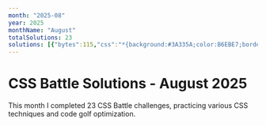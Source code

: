 ```yaml
---
month: "2025-08"
year: 2025
monthName: "August"
totalSolutions: 23
solutions: [{"bytes":115,"css":"*{background:#3A335A;color:B6EBE7;border:6vh solid;*{border-width:18 164;margin:60 0;box-shadow:25ch -5em,-25ch 5em","date":"2025-08-01","difficulty":"medium","has_image":true,"screenshot":"target-1-comparison.png","target":213},{"bytes":287,"css":"\u0026amp;{border-radius:5vw;outline:5em solid#31938C;margin:25 60;background:#fff;*{margin:60 30-30;background:repeating-linear-gradient(#31938C 0 5vw,#0000 0 50px)0-5px,repeating-linear-gradient(90deg,#31938C 0 5vw,#fff 0 50px)}p{background:#31938C;width:30;height:50;margin:20;+p{margin:60 170","date":"2025-08-02","difficulty":"easy","has_image":true,"screenshot":"target-1-comparison.png","target":214},{"bytes":114,"css":"*{background:#243D83;color:fff;margin:80 190 140 130;box-shadow:0 0 0 5vw,60px 60px 0 5vw;*{margin:20;color:243D83","date":"2025-08-03","difficulty":"medium","has_image":true,"screenshot":"target-1-comparison.png","target":215},{"bytes":235,"css":"\u0026amp;{background:linear-gradient(#EBE77E)50%50%/50%80px no-repeat#D94E4E}p{margin:10 282 0 2;border:5vw solid#EBE77E;border-radius:55px 45px 45px 55px;height:240;+p{margin:-280 2 0 282;+dl{background:#D94E4E;margin:-160;width:550;height:40","date":"2025-08-04","difficulty":"easy","has_image":true,"screenshot":"target-1-comparison.png","target":216},{"bytes":247,"css":"\u0026amp;{background:#FEFF58;border-block:25vw solid#423F36;*{width:240;height:60;background:var(--b,#D94E4E);margin:20-115;border-radius:var(--a,50%);position:fixed;\u0026gt;*{--b:#3E5AA9;margin:0 390;\u0026gt;*{--b:#423F36;height:100;--a:5vw;rotate:45deg;margin:100-145","date":"2025-08-05","difficulty":"easy","has_image":true,"screenshot":"target-1-comparison.png","target":217},{"bytes":230,"css":"*{background:#23384B;margin:0 20 0 0;width:420;+*{display:flex}p{width:190;height:300;background:radial-gradient(1q at 179px 230px,#88EBF8 16q,#23384B 0 37q,#0000 0),linear-gradient(#88EBF8 35vw,#0000 0 40vw,#88EBF8 0)}+p{scale:-1","date":"2025-08-06","difficulty":"easy","has_image":true,"screenshot":"target-1-comparison.png","target":218},{"bytes":282,"css":"*{--t:#0000 16q,#fff 0 37q,#0000 0;margin:0 20 0 0;width:420;+\u0026amp;{display:flex}p{background:radial-gradient(1q at 94.2%23.3%,var(--t)),radial-gradient(1q at 5.8%76.7%,var(--t)),radial-gradient(1q at 94.2%76.7%,var(--t)),linear-gradient(#F88889 35vw,#0000 0 40vw,#F88889 0)}+p{scale:-1","date":"2025-08-07","difficulty":"easy","has_image":true,"screenshot":"target-1-comparison.png","target":219},{"bytes":244,"css":"*{background:#3A335A;+*{background:linear-gradient(90deg,#FADE8B var(--t,148q),#0000 0)var(--b,90px);margin:180 120 232;p{--t:40%;--b:5em;margin:var(--r,-110-100);width:100;height:60;+p{--r:100-100;+p{--r:-161-140;+p{--r:102 200;+p{--r:-162 160","date":"2025-08-08","difficulty":"easy","has_image":true,"screenshot":"target-1-comparison.png","target":220},{"bytes":240,"css":"\u0026amp;{background:#FADE8B;margin:17 72 17 42;*{background:radial-gradient(1q at 50%100%,#FADE8B 30px,#31938C 0 70px,#FADE8B)50px -45vw/25vw repeat-x,conic-gradient(at 40px 55vw,#0000 50%,#135853 0 75%,#31938C 0)30px/25vw;border-radius:0 70px 0 0","date":"2025-08-09","difficulty":"easy","has_image":true,"screenshot":"target-1-comparison.png","target":221},{"bytes":135,"css":"\u0026amp;{background:linear-gradient(45deg,#EBE77E 67q,#243D83 0 99q,#328FC1 0);margin:10 60 70 120;box-shadow:-32q 32q#243D83,0 0 0 2in#328FC1","date":"2025-08-10","difficulty":"medium","has_image":true,"screenshot":"target-1-comparison.png","target":222},{"bytes":227,"css":"*{background:var(--t,#B673A6);border-radius:30px}[a]{border:30px solid#D9D9D9;padding:60}p{--t:#D9D9D9;width:40;height:40;margin:130 172;+p{--t:#619EBF;margin:-150 242;+p{margin:-220 242 0-78;+p{margin:-210 92;+p{margin:170 252","date":"2025-08-11","difficulty":"easy","has_image":true,"screenshot":"target-1-comparison.png","target":223},{"bytes":181,"css":"\u0026amp;{background:linear-gradient(105deg,#0000 44.9%,#fff 0 171q,#0000 0)space#7E6293;margin:50 75}p{border:32q solid#fff;border-radius:1in;width:30;height:60;margin:-8;+p{margin:-40 152","date":"2025-08-12","difficulty":"medium","has_image":true,"screenshot":"target-1-comparison.png","target":224},{"bytes":193,"css":"*{border-radius:var(--t,30px);background:#5A9F48;border:5vw solid#23384B;margin:110 90;height:120;*{--t:0;height:80;margin:40 50;border-width:20 20 0;p{--t:1in 1in 0 0 ;margin:-160-60;height:60","date":"2025-08-13","difficulty":"medium","has_image":true,"screenshot":"target-1-comparison.png","target":225},{"bytes":188,"css":"\u0026amp;{background:#F3AC3C;margin:92 112 32;*{--t:radial-gradient(1q,#000 5vw,#0000)50%;background:var(--t)/99%15vw,var(--t)-15vw/15vw,radial-gradient(1q at 50%0,#0000 5ch,#000 0 5pc,#0000)0 5vw","date":"2025-08-14","difficulty":"medium","has_image":true,"screenshot":"target-1-comparison.png","target":226},{"bytes":163,"css":"*{background:#FFEFF2;*{margin:70 20;border:solid#4F77FF;border-width:30 100;border-radius:var(--a,25vw 25vw)0-0;p{margin:10;height:80;border-width:0 50;--a:52q 52q","date":"2025-08-15","difficulty":"medium","has_image":true,"screenshot":"target-1-comparison.png","target":227},{"bytes":165,"css":"*{background:radial-gradient(1q at 50% 135px,#F3EAD2 70px,#D96C7B 0 25vw,#4C455B);*{background:#D96C7B;margin:135 100 35;border:solid#F3EAD2;border-width:0 30px 30px","date":"2025-08-16","difficulty":"medium","has_image":true,"screenshot":"target-1-comparison.png","target":228},{"bytes":272,"css":"*{background:#41434B;margin:23.3-20 0 20;+*{display:flex}p{border-radius:6em 6em var(--h,0 6em);width:100;height:100;background:radial-gradient(#0000 5vh,#fff 0)-5vw;+p{--h:6em 0}+[a]{translate:0 153q;scale:1 1.5;width:0;border:40px solid;border-color:#D95F5B#0000;font:0\u0026#39;","date":"2025-08-17","difficulty":"easy","has_image":true,"screenshot":"target-1-comparison.png","target":229},{"bytes":243,"css":"*{background:#E8AD6D;color:3B240C;margin:45 30;+*{display:flex;border:solid;border-width:3.13em 0 0;p{margin:20 3.75em 0 0;width:110;background:radial-gradient(1q at 53q 53q,#0000 21q,#3B240C 0 53q,#0000);box-shadow:32q 0;+p{scale:-1 1;font:0\u0026#39;","date":"2025-08-18","difficulty":"easy","has_image":true,"screenshot":"target-1-comparison.png","target":230},{"bytes":152,"css":"\u0026amp;{background:#FCEBEB;margin:140 170;color:DE6B67;box-shadow:0-5ch,0-5em,0-30vw,0 5ch,0 5em,0 30vw,-15vw -5vw,15vw -5vw,-15vw 5vw,15vw 5vw,-30vw 0,30vw 0","date":"2025-08-19","difficulty":"medium","has_image":true,"screenshot":"target-1-comparison.png","target":231},{"bytes":189,"css":"*{background:#414B81;*{background:#FADE8B;margin:125 160;height:50}[a]{margin:-175 160;scale:1-1}p{border-radius:1in 1in 1in 0;width:50;translate:-430%-79q;scale:2;+p{margin:-25-20;scale:-2","date":"2025-08-20","difficulty":"medium","has_image":true,"screenshot":"target-1-comparison.png","target":232},{"bytes":305,"css":"\u0026amp;{border:50px solid#B9C99F}*{background:radial-gradient(1q,#B9C99F 1.38lh,#0000 0)var(--t,)#526766;margin:-50 0 100;body{margin:50 0;background:#B9C99F;box-shadow:2.78lh 0#526766,-2.78lh 0#526766;p{--t:25px/50px;margin:0 100;width:100;height:50;+p{position:fixed;width:50;height:200;margin:-50 125;font:0\u0026#39;","date":"2025-08-21","difficulty":"easy","has_image":true,"screenshot":"target-1-comparison.png","target":233},{"bytes":131,"css":"\u0026amp;{background:linear-gradient(90deg,#fff 5pc,#F88889 0 130px,#fff 0)0 0/47.5%;*{border-top:53q solid;border-radius:1in;margin:125 50","date":"2025-08-22","difficulty":"medium","has_image":true,"screenshot":"target-1-comparison.png","target":234},{"bytes":216,"css":"*{background:#FADE8B;*{background:#D2495C;border-radius:0 0 9em 9em;margin:120 100 70;p{position:fixed;border-radius:50%;padding:50;margin:-50 0;color:F28997;box-shadow:134px -6q 0-41px,119q -29q 0 -39q,106q 0#D2495C","date":"2025-08-23","difficulty":"easy","has_image":true,"screenshot":"target-1-comparison.png","target":235}]
---
```


# CSS Battle Solutions - August 2025

This month I completed 23 CSS Battle challenges, practicing various CSS techniques and code golf optimization.

